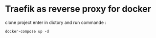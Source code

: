 # Traefik as reverse proxy for docker

clone project
enter in dictory and run commande :
```
docker-compose up -d
```

 
